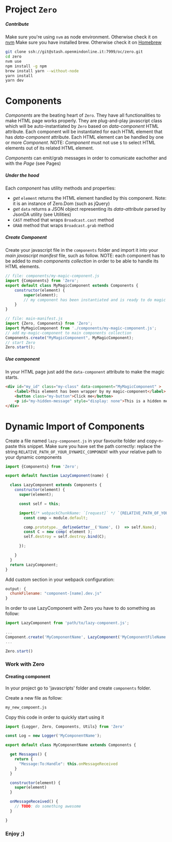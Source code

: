 # Project `Zero`

##### Contribute

Make sure you're using `nvm` as node environment. Otherwise check it on [nvm](https://github.com/creationix/nvm)
Make sure you have installed brew. Otherwise check it on [Homebrew](https://brew.sh/index_it.html)

```sh
git clone ssh://git@stash.openmindonline.it:7999/oc/zero.git
cd zero
nvm use
npm install -g npm
brew install yarn --without-node
yarn install
yarn dev
```


# Components
_Components_ are the beating heart of `Zero`. They have all functionalities to make HTML page works properly.
They are plug-and-play javascript class which will be auto-instantiated by `Zero` based on _data-component_ HTML attribute. Each component will be instantiated for each HTML element that has _data-component_ attribute.
Each HTML element can be handled by one or more _Component_.
NOTE: _Component_ must not use `$` to select HTML elements out of its related HTML element.

_Components_ can emit/grab messages in order to comunicate eachother and with the _Page_ (see Pages)

##### Under the hood
Each _component_ has utility methods and properties:
- _get_ `element` returns the HTML element handled by this component. Note: it is an instance of Zero.Dom (such as jQuery)
- _get_ `data` returns a JSON object representing its _data-attribute_ parsed by JsonDA utility (see Utilities)
- `CAST` method that wraps `Broadcast.cast` method
- `GRAB` method that wraps `Broadcast.grab` method


##### Create Component
Create your javascript file in the `components` folder and import it into your _main javascript manifest_ file, such as follow.
NOTE: each component has to be added to _main components collection_ in order to be able to handle its HTML elements.
```js
// file: components/my-magic-component.js
import {Components} from 'Zero';
export default class MyMagicComponent extends Components {
    constructor(element) {
        super(element);
        // my component has been instantiated and is ready to do magic
    }
}
```
```js
// file: main-manifest.js
import {Zero, Components} from 'Zero';
import MyMagicComponent from './components/my-magic-component.js';
// add my-magic-component to main components collection
Components.create("MyMagicComponent", MyMagicComponent);
// start Zero
Zero.start();
```
##### Use component
In your HTML page just add the `data-component` attribute to make the magic starts.
```html
<div id="my_id" class="my-class" data-component="MyMagicComponent" >
    <label>This element has been wrapper by my magic-component</label>
    <button class="my-button">Click me</button>
    <p id="my-hidden-message" style="display: none">This is a hidden message</p>
</div>
```




# Dynamic Import of Components
Create a file named `lazy-component.js` in your favourite folder and copy-n-paste this snippet.
Make sure you have set the path correctly: replace the string `RELATIVE_PATH_OF_YOUR_DYNAMIC_COMPONENT` with your relative path to your dynamic components
```js
import {Components} from 'Zero';

export default function LazyComponent(name) {

  class LazyComponent extends Components {
    constructor(element) {
      super(element);

      const self = this;

      import(/* webpackChunkName: `[request]` */ `{RELATIVE_PATH_OF_YOUR_DYNAMIC_COMPONENT}/${name.toLowerCase()}`).then( (module) => {
        const comp = module.default;

        comp.prototype.__defineGetter__('Name', ()  => self.Name);
        const C = new comp( element );
        self.destroy = self.destroy.bind(C);

      });

    }
  }
  return LazyComponent;
}
```

Add custom section in your webpack configuration:
```js
output: {
  chunkFilename: "component-[name].dev.js"
}
```

In order to use LazyComponent with Zero you have to do something as follow:
```js
import LazyComponent from 'path/to/lazy-component.js';

...
Component.create('MyComponentName', LazyComponent('MyComponentFileName') );
...

Zero.start()
```


### Work with Zero
#### Creating component

In your project go to 'javascripts' folder and create `components` folder.

Create a new file as follow:
```sh
my_new_compoent.js
```

Copy this code in order to quickly start using it
```js
import {Logger, Zero, Components, Utils} from 'Zero'

const Log = new Logger('MyComponentName');

export default class MyComponentName extends Components {

  get Messages() {
    return {
      "Message:To:Handle": this.onMessageReceived
    }
  }

  constructor(element) {
    super(element)
  }

  onMessageReceived() {
    // TODO: do something awesome
  }

}

```


### Enjoy ;)
